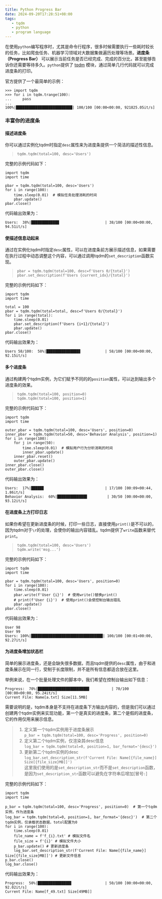 ```yaml
---
title: Python Progress Bar
date: 2024-09-20T17:28:51+08:00
tags:
   - tqdm
   - python 
   - program language
---
```


在使用`python`编写程序时，尤其是命令行程序，很多时候需要执行一些耗时较长的任务，比如爬虫任务、机器学习领域对大数据集做遍历处理等场景。**进度条（Progress Bar）** 可以展示当前任务是否已经完成、完成的百分比，甚至能够告诉你还需要等待多久。`python`提供了 [tqdm](https://github.com/tqdm/tqdm) 模块，通过简单几行代码就可以完成进度条的打印。

官方提供了一个最简单的示例：

```
>>> import tqdm
>>> for i in tqdm.trange(100):
...     pass
...
100%|██████████████████████████| 100/100 [00:00<00:00, 921825.05it/s]
```

### 丰富你的进度条

#### 描述进度条

你可以通过实例化tqdm时指定`desc`属性来为进度条提供一个简洁的描述性信息。

> `tqdm.tqdm(total=100, desc='Users')`

完整的示例代码如下：

```
import tqdm
import time

pbar = tqdm.tqdm(total=100, desc='Users')
for i in range(100):
    time.sleep(0.01)  # 模拟任务处理消耗的时间
    pbar.update()
pbar.close()
```

代码输出效果为：

```
Users:  38%|████████████▉                     | 38/100 [00:00<00:00, 94.51it/s]
```

#### 使描述信息动起来

通过在实例化tqdm时指定`desc`属性，可以在进度条前方展示描述信息，如果需要在执行过程中动态调整这个内容，可以通过调用tqdm的`set_description`函数实现。

> `pbar = tqdm.tqdm(total=100, desc=f'Users 0/{total}')`  
> `pbar.set_description(f'Users {current_idx}/{total}')`

完整的示例代码如下：

```
import tqdm
import time

total = 100
pbar = tqdm.tqdm(total=total, desc=f'Users 0/{total}')
for i in range(total):
    time.sleep(0.01)
    pbar.set_description(f'Users {i+1}/{total}')
    pbar.update()
pbar.close()
```

代码输出效果为：

```
Users 58/100:  58%|███████████████▋           | 58/100 [00:00<00:00, 92.15it/s]
```

#### 多个进度条

通过构建两个tqdm实例，为它们赋予不同的的`position`属性，可以达到输出多个进度条的效果。

> `tqdm.tqdm(total=100, position=0)`  
> `tqdm.tqdm(total=100, position=1)`

完整的示例代码如下：

```
import tqdm
import time

outer_pbar = tqdm.tqdm(total=100, desc='Users', position=0)
inner_pbar = tqdm.tqdm(total=50, desc='Behavior Analysis', position=1)
for i in range(100):
    for j in range(50):
        time.sleep(0.01)  # 模拟用户行为分析消耗的时间
        inner_pbar.update()
    inner_pbar.reset()
    outer_pbar.update()
inner_pbar.close()
outer_pbar.close()
```

代码输出效果为：

```
Users:  17%|█████▊                            | 17/100 [00:09<00:44,  1.86it/s]
Behavior Analysis:  60%|█████████████▊         | 30/50 [00:00<00:00, 93.12it/s]
```

#### 在进度条上方打印日志

如果你希望在更新进度条的时候，打印一些日志，直接使用`print()`是不可以的，因为tqdm对于`\r`的处理，会使你的输出内容错乱。tqdm提供了`write`函数来替代`print`。

> `tqdm.tqdm(total=100, desc='Users')`  
> `tqdm.write('msg...')`  

完整的示例代码如下：

```
import tqdm
import time

pbar = tqdm.tqdm(total=100, desc='Users', position=0)
for i in range(100):
    time.sleep(0.01)
    pbar.write(f'User {i}')  # 使用write()替换print()
    # print(f'User {i}')  # 使用print()会使控制台输出错乱
    pbar.update()
pbar.close()
```

代码输出效果为：

```
User 98
User 99
Users: 100%|█████████████████████████████████| 100/100 [00:01<00:00, 92.27it/s]
```

#### 为进度条增加状态栏

简单的展示进度条，还是会缺失很多数据，而且tqdm提供的`desc`属性，由于和进度条展示在同一行，受制于长度限制，并不是所有信息都适合放在这里。

举例来说，在一个批量处理文件的脚本中，我们希望在控制台输出如下信息：

```
Progress:  70%|███████████████████████▊          | 70/100 [00:00<00:00, 95.24it/s]
Current File: Name[a.txt] Size[11.5MB]
```

需要说明的是，tqdm本身是不支持在进度条下方输出内容的，但是我们可以通过创建两个tqdm实例来实现功能，第一个是真实的进度条，第二个是假的进度条，它的作用仅用来展示信息。

> 1. 定义第一个tqdm实例用于进度条展示  
> `p_bar = tqdm.tqdm(total=100, desc='Progress', position=0)`
> 2. 定义第二个tqdm实例，仅渲染其desc信息  
> `log_bar = tqdm.tqdm(total=0, position=1, bar_format='{desc}')`
> 3. 更新第二个tqdm实例的desc  
> `log_bar.set_description_str(f'Current File: Name[{file_name}] Size[{file_size}MB]]')`  
> 这里我们使用的是`set_description_str`而不是`set_description`函数，是因为`set_description_str`函数可以避免在字符串后增加[冒号`:`]


完整的示例代码如下：

```
import tqdm
import time

p_bar = tqdm.tqdm(total=100, desc='Progress', position=0)  # 第一个tqdm实例，作为进度条
log_bar = tqdm.tqdm(total=0, position=1, bar_format='{desc}')  # 第二个tqdm实例，仅承载状态数据，totol配置为0
for i in range(100):
    time.sleep(0.01)
    file_name = f'f_{i}.txt' # 模拟文件名
    file_size = f'{i}' # 模拟文件大小
    p_bar.update() # 更新进度条
    log_bar.set_description_str(f'Current File: Name[{file_name}] Size[{file_size}MB]]') # 更新文件信息
p_bar.close()
log_bar.close()
```

代码输出效果为：

```
Progress:  50%|███████████████▌               | 50/100 [00:00<00:00, 92.02it/s]
Current File: Name[f_49.txt] Size[49MB]]
```

> 
